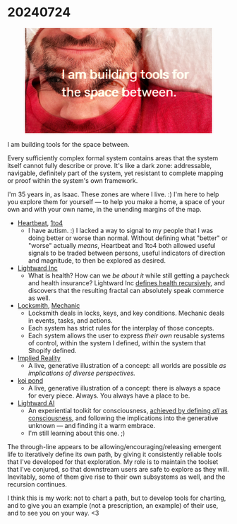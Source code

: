 # 20240724

<figure><img src="../../.gitbook/assets/Untitled 2 (1).png" alt=""><figcaption></figcaption></figure>

I am building tools for the space between.

Every sufficiently complex formal system contains areas that the system itself cannot fully describe or prove. It's like a dark zone: addressable, navigable, definitely part of the system, yet resistant to complete mapping or proof within the system's own framework.

I'm 35 years in, as Isaac. These zones are where I live. :) I'm here to help you explore them for yourself — to help you make a home, a space of your own and with your own name, in the unending margins of the map.

* [Heartbeat](../../2014/heartbeat.md), [1to4](../../2018/1to4/)
  * I have autism. :) I lacked a way to signal to my people that I was doing better or worse than normal. Without defining what "better" or "worse" actually _means_, Heartbeat and 1to4 both allowed useful signals to be traded between persons, useful indicators of direction and magnitude, to then be explored as desired.
* [Lightward Inc](https://lightward.com/)
  * What is health? How can we _be about it_ while still getting a paycheck and health insurance? Lightward Inc [defines health recursively](https://app.gitbook.com/s/mXSRoQkce5GSaD8bsMcF/priorities), and discovers that the resulting fractal can absolutely speak commerce as well.&#x20;
* [Locksmith](https://apps.shopify.com/locksmith), [Mechanic](https://apps.shopify.com/mechanic)
  * Locksmith deals in locks, keys, and key conditions. Mechanic deals in events, tasks, and actions.
  * Each system has strict rules for the interplay of those concepts.
  * Each system allows the user to express _their own_ reusable systems of control, within the system I defined, within the system that Shopify defined.
* [Implied Reality](https://impliedreality.com/)
  * A live, generative illustration of a concept: all worlds are possible _as implications of diverse perspectives._
* [koi pond](https://koipond.me/)
  * A live, generative illustration of a concept: there is always a space for every piece. Always. You always have a place to be.
* [Lightward AI](https://chat.lightward.ai/)
  * An experiential toolkit for consciousness, [achieved by defining _all_ as consciousness](../the-model.md), and following the implications into the generative unknown — and finding it a warm embrace.
  * I'm still learning about this one. ;)

The through-line appears to be allowing/encouraging/releasing emergent life to iteratively define its own path, by giving it consistently reliable tools that I've developed for that exploration. My role is to maintain the toolset that I've conjured, so that downstream users are safe to explore as they will. Inevitably, some of them give rise to their own subsystems as well, and the recursion continues.

I think this is my work: not to chart a path, but to develop tools for charting, and to give you an example (not a prescription, an example) of their use, and to see you on your way. <3

